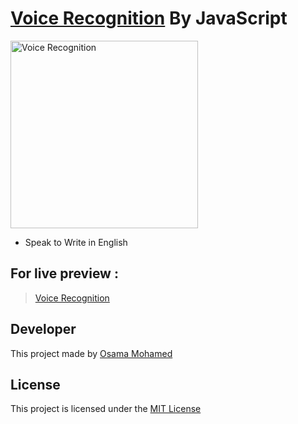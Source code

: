 # [Voice Recognition](https://osamamohamed1234.github.io/voice_recognition_js) By JavaScript

[<img src="https://upload.wikimedia.org/wikipedia/commons/thumb/9/99/Unofficial_JavaScript_logo_2.svg/220px-Unofficial_JavaScript_logo_2.svg.png" width="300" title="Voice Recognition" >](https://github.com/OSAMAMOHAMED1234)

* Speak to Write in English

## For live preview :
> [Voice Recognition](https://osamamohamed1234.github.io/voice_recognition_js)


## Developer
This project made by [Osama Mohamed](https://www.facebook.com/osama.mohamed.ms)

## License
This project is licensed under the [MIT License](https://opensource.org/licenses/MIT)
